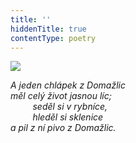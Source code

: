 ```yaml
---
title: ''
hiddenTitle: true
contentType: poetry
---
```


<section>

![](../Images/088.jpg)

_A jeden chlápek z Domažlic  
měl celý život jasnou líc;  
         seděl si v rybníce,  
         hleděl si sklenice  
a pil z ní pivo z Domažlic._

</section>
